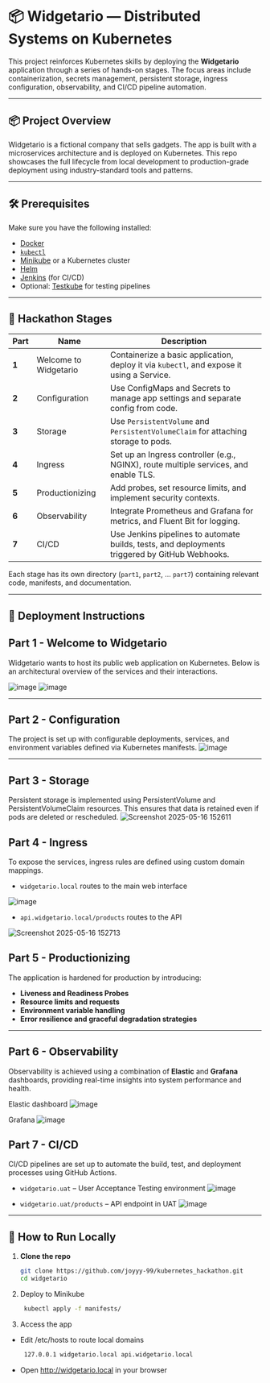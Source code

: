# 📦 Widgetario — Distributed Systems on Kubernetes

This project reinforces Kubernetes skills by deploying the **Widgetario** application through a series of hands-on stages. The focus areas include containerization, secrets management, persistent storage, ingress configuration, observability, and CI/CD pipeline automation.


---

## 📦 Project Overview

Widgetario is a fictional company that sells gadgets. The app is built with a microservices architecture and is deployed on Kubernetes. This repo showcases the full lifecycle from local development to production-grade deployment using industry-standard tools and patterns.

---

## 🛠️ Prerequisites

Make sure you have the following installed:

- [Docker](https://www.docker.com/)
- [`kubectl`](https://kubernetes.io/docs/tasks/tools/)
- [Minikube](https://minikube.sigs.k8s.io/docs/) or a Kubernetes cluster
- [Helm](https://helm.sh/)
- [Jenkins](https://www.jenkins.io/) (for CI/CD)
- Optional: [Testkube](https://testkube.io/) for testing pipelines

---

## 🔨 Hackathon Stages

| Part | Name | Description |
|------|------|-------------|
| **1** | Welcome to Widgetario | Containerize a basic application, deploy it via `kubectl`, and expose it using a Service. |
| **2** | Configuration | Use ConfigMaps and Secrets to manage app settings and separate config from code. |
| **3** | Storage | Use `PersistentVolume` and `PersistentVolumeClaim` for attaching storage to pods. |
| **4** | Ingress | Set up an Ingress controller (e.g., NGINX), route multiple services, and enable TLS. |
| **5** | Productionizing | Add probes, set resource limits, and implement security contexts. |
| **6** | Observability | Integrate Prometheus and Grafana for metrics, and Fluent Bit for logging. |
| **7** | CI/CD | Use Jenkins pipelines to automate builds, tests, and deployments triggered by GitHub Webhooks. |

Each stage has its own directory (`part1`, `part2`, ... `part7`) containing relevant code, manifests, and documentation.

---

## 🚀 Deployment Instructions

## Part 1 - Welcome to Widgetario
Widgetario wants to host its public web application on Kubernetes. Below is an architectural overview of the services and their interactions.

![image](https://github.com/user-attachments/assets/8951d576-cb7a-4f2e-9dd6-87fe3a37fc4d)
![image](https://github.com/user-attachments/assets/80438922-822f-4e7f-85e0-3db9a1a0f832)

---

## Part 2 - Configuration
The project is set up with configurable deployments, services, and environment variables defined via Kubernetes manifests.
![image](https://github.com/user-attachments/assets/a51e5edd-ea9b-479a-a36a-768bf6dfb6ec)

---

## Part 3 - Storage
Persistent storage is implemented using PersistentVolume and PersistentVolumeClaim resources. This ensures that data is retained even if pods are deleted or rescheduled.
![Screenshot 2025-05-16 152611](https://github.com/user-attachments/assets/2c4754b0-ae47-4cdf-974f-d7d1b744d501)

## Part 4 - Ingress
To expose the services, ingress rules are defined using custom domain mappings.
- `widgetario.local` routes to the main web interface 

![image](https://github.com/user-attachments/assets/9ced8f39-2677-49fa-a0d2-7972655b88b7)

- `api.widgetario.local/products` routes to the API  

![Screenshot 2025-05-16 152713](https://github.com/user-attachments/assets/97bdcd8d-eb39-455f-bde1-f7ac4adfe410)

## Part 5 - Productionizing
The application is hardened for production by introducing:
- **Liveness and Readiness Probes**
- **Resource limits and requests**
- **Environment variable handling**
- **Error resilience and graceful degradation strategies**

---

## Part 6 - Observability
Observability is achieved using a combination of **Elastic** and **Grafana** dashboards, providing real-time insights into system performance and health.

Elastic dashboard 
![image](https://github.com/user-attachments/assets/bda0958e-e7c8-4c67-ba5a-c999303474aa)

Grafana
![image](https://github.com/user-attachments/assets/119906f2-e218-418f-8f79-37818d119e31)

## Part 7 - CI/CD
CI/CD pipelines are set up to automate the build, test, and deployment processes using GitHub Actions.

- `widgetario.uat` – User Acceptance Testing environment 
![image](https://github.com/user-attachments/assets/cdc98348-1782-4d0e-a9a5-00d5e96fe035)

- `widgetario.uat/products` – API endpoint in UAT 
![image](https://github.com/user-attachments/assets/040fb9d1-bdd7-4b8b-a728-9980a4da8c7d)

---

## 🧪 How to Run Locally

1. **Clone the repo**
   ```bash
   git clone https://github.com/joyyy-99/kubernetes_hackathon.git
   cd widgetario

2. Deploy to Minikube
   ```bash
    kubectl apply -f manifests/

3. Access the app
- Edit /etc/hosts to route local domains
   ```bash
    127.0.0.1 widgetario.local api.widgetario.local
- Open http://widgetario.local in your browser
